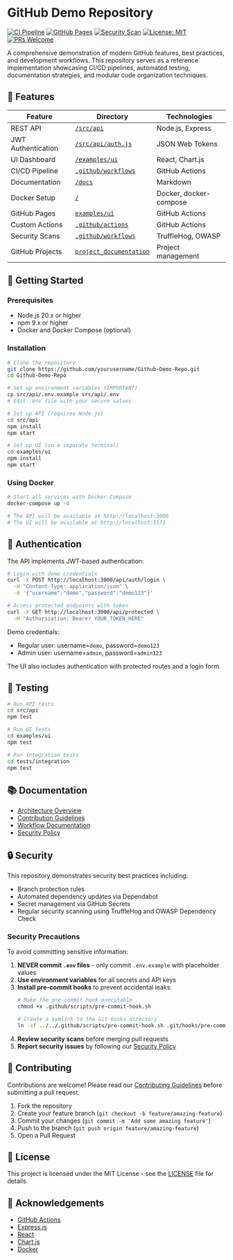 # GitHub Demo Repository

[![CI Pipeline](https://github.com/yourusername/Github-Demo-Repo/actions/workflows/ci.yml/badge.svg)](https://github.com/yourusername/Github-Demo-Repo/actions/workflows/ci.yml)
[![GitHub Pages](https://github.com/yourusername/Github-Demo-Repo/actions/workflows/deploy-pages.yml/badge.svg)](https://github.com/yourusername/Github-Demo-Repo/actions/workflows/deploy-pages.yml)
[![Security Scan](https://github.com/yourusername/Github-Demo-Repo/actions/workflows/security-scan.yml/badge.svg)](https://github.com/yourusername/Github-Demo-Repo/actions/workflows/security-scan.yml)
[![License: MIT](https://img.shields.io/badge/License-MIT-yellow.svg)](https://opensource.org/licenses/MIT)
[![PRs Welcome](https://img.shields.io/badge/PRs-welcome-brightgreen.svg)](https://makeapullrequest.com)

A comprehensive demonstration of modern GitHub features, best practices, and development workflows. This repository serves as a reference implementation showcasing CI/CD pipelines, automated testing, documentation strategies, and modular code organization techniques.

## 🌟 Features

| Feature | Directory | Technologies |
|---------|-----------|--------------|
| REST API | [`/src/api`](/src/api) | Node.js, Express |
| JWT Authentication | [`/src/api/auth.js`](/src/api/auth.js) | JSON Web Tokens |
| UI Dashboard | [`/examples/ui`](/examples/ui) | React, Chart.js |
| CI/CD Pipeline | [`.github/workflows`](/.github/workflows) | GitHub Actions |
| Documentation | [`/docs`](/docs) | Markdown |
| Docker Setup | [`/`](/Dockerfile) | Docker, docker-compose |
| GitHub Pages | [`examples/ui`](/examples/ui) | GitHub Actions |
| Custom Actions | [`.github/actions`](/.github/actions/code-quality) | GitHub Actions |
| Security Scans | [`.github/workflows`](/.github/workflows/security-scan.yml) | TruffleHog, OWASP |
| GitHub Projects | [`project_documentation`](/project_documentation/github-projects-setup.md) | Project management |

## 🚀 Getting Started

### Prerequisites

- Node.js 20.x or higher
- npm 9.x or higher
- Docker and Docker Compose (optional)

### Installation

```bash
# Clone the repository
git clone https://github.com/yourusername/Github-Demo-Repo.git
cd Github-Demo-Repo

# Set up environment variables (IMPORTANT)
cp src/api/.env.example src/api/.env
# Edit .env file with your secure values

# Set up API (requires Node.js)
cd src/api
npm install
npm start

# Set up UI (in a separate terminal)
cd examples/ui
npm install
npm start
```

### Using Docker

```bash
# Start all services with Docker Compose
docker-compose up -d

# The API will be available at http://localhost:3000
# The UI will be available at http://localhost:5173
```

## 🔐 Authentication

The API implements JWT-based authentication:

```bash
# Login with demo credentials
curl -X POST http://localhost:3000/api/auth/login \
  -H "Content-Type: application/json" \
  -d '{"username":"demo","password":"demo123"}'

# Access protected endpoints with token
curl -X GET http://localhost:3000/api/protected \
  -H "Authorization: Bearer YOUR_TOKEN_HERE"
```

Demo credentials:
- Regular user: username=`demo`, password=`demo123`
- Admin user: username=`admin`, password=`admin123`

The UI also includes authentication with protected routes and a login form.

## 🧪 Testing

```bash
# Run API tests
cd src/api
npm test

# Run UI tests
cd examples/ui
npm test

# Run integration tests
cd tests/integration
npm test
```

## 📚 Documentation

- [Architecture Overview](/docs/ARCHITECTURE.md)
- [Contribution Guidelines](/docs/CONTRIBUTING.md)
- [Workflow Documentation](/docs/WORKFLOWS.md)
- [Security Policy](/SECURITY.md)

## 🔒 Security

This repository demonstrates security best practices including:
- Branch protection rules
- Automated dependency updates via Dependabot
- Secret management via GitHub Secrets
- Regular security scanning using TruffleHog and OWASP Dependency Check

### Security Precautions

To avoid committing sensitive information:
1. **NEVER commit `.env` files** - only commit `.env.example` with placeholder values
2. **Use environment variables** for all secrets and API keys
3. **Install pre-commit hooks** to prevent accidental leaks:
   ```bash
   # Make the pre-commit hook executable
   chmod +x .github/scripts/pre-commit-hook.sh
   
   # Create a symlink to the Git hooks directory
   ln -sf ../../.github/scripts/pre-commit-hook.sh .git/hooks/pre-commit
   ```
4. **Review security scans** before merging pull requests
5. **Report security issues** by following our [Security Policy](/SECURITY.md)

## 🤝 Contributing

Contributions are welcome! Please read our [Contributing Guidelines](/docs/CONTRIBUTING.md) before submitting a pull request.

1. Fork the repository
2. Create your feature branch (`git checkout -b feature/amazing-feature`)
3. Commit your changes (`git commit -m 'Add some amazing feature'`)
4. Push to the branch (`git push origin feature/amazing-feature`)
5. Open a Pull Request

## 📝 License

This project is licensed under the MIT License - see the [LICENSE](LICENSE) file for details.

## 🙏 Acknowledgements

- [GitHub Actions](https://github.com/features/actions)
- [Express.js](https://expressjs.com/)
- [React](https://reactjs.org/)
- [Chart.js](https://www.chartjs.org/)
- [Docker](https://www.docker.com/)


    

